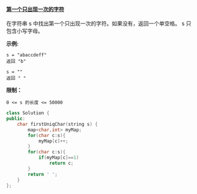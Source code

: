 #### [第一个只出现一次的字符](https://leetcode-cn.com/problems/di-yi-ge-zhi-chu-xian-yi-ci-de-zi-fu-lcof/)

在字符串 s 中找出第一个只出现一次的字符。如果没有，返回一个单空格。 s 只包含小写字母。

**示例:**

```
s = "abaccdeff"
返回 "b"

s = "" 
返回 " "
```

 

**限制：**

```
0 <= s 的长度 <= 50000
```

```c++
class Solution {
public:
    char firstUniqChar(string s) {
        map<char,int> myMap;
        for(char c:s){
            myMap[c]++;
        }
        for(char c:s){
            if(myMap[c]==1)
                return c;
        }
        return ' ';
    }
};
```

